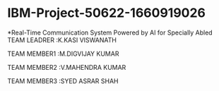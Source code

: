 # IBM-Project-50622-1660919026
*Real-Time Communication System Powered by AI for Specially Abled
TEAM LEADRER :K.KASI VISWANATH

TEAM MEMBER1 :M.DIGVIJAY KUMAR

TEAM MEMBER2 :V.MAHENDRA KUMAR

TEAM MEMBER3 :SYED ASRAR SHAH

